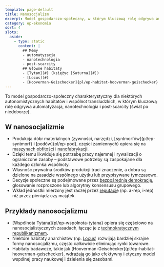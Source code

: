 ```yaml
---
template: page-default
title: Nanosocjalizm
excerpt: Model gospodarczo-społeczny, w którym kluczową rolę odgrywa automatyzacja, nanotechnologia i post-scarcity
category: ep-ekonomia
sort: 4
slots:
  aside:
    - type: static
      content: |
        ## Memy
        - automatyzacja
        - nanotechnologia
        - post-scarcity
        ## Główne habitaty
        - [Tytan](#) (księżyc [Saturna](#)) 
        - [Locus](#)
        - [Hooverman-Geischecker]{pl/ep-habitat-hooverman-geischecker}
---
```

To model gospodarczo-społeczny charakterystyczny dla niektórych autonomistycznych habitatów i wspólnot transludzkich, w którym kluczową rolę odgrywa automatyzacja, nanotechnologia i post-scarcity (świat po niedoborze).

## W nanosocjalizmie

- Produkcja dóbr materialnych (żywności, narzędzi, [syntmorfów]{pl/ep-syntmorf} i [podów]{pl/ep-pod}, części zamiennych) opiera się na [maszynach obfitości](#) i [nanofabrykacji](#).
- Dzięki temu likwiduje się potrzebę pracy najemnej i rywalizacji o ograniczone zasoby – podstawowe potrzeby są zaspokajane dla każdego członka wspólnoty.
- Własność prywatna środków produkcji traci znaczenie, a dobra są dzielone na zasadzie wspólnego użytku lub przypisywane tymczasowo.
- Decyzje społeczne są podejmowane przez [bezpośrednią demokrację](https://pl.wikipedia.org/wiki/Demokracja_bezpo%C5%9Brednia), głosowanie rozproszone lub algorytmy konsensusu grupowego.
- Wkład jednostki mierzony jest raczej przez [reputację](#) (np. a-rep, i-rep) niż przez pieniądz czy majątek.

## Przykłady nanosocjalizmu
- [Wspólnota Tytana]{pl/ep-wspolnota-tytana} opiera się częściowo na nanosocjalistycznych zasadach, łącząc je z [technokratycznym](https://pl.wikipedia.org/wiki/Technokracja_(polityka)) [republikanizmem](https://pl.wikipedia.org/wiki/Republikanizm).
- Niektóre habitaty anarchistów (np. [Locus](#)) rozwijają bardziej skrajne formy nanosocjalizmu, często całkowicie eliminując rynki towarowe.
- Habitaty badawcze, takie jak [Hooverman-Geischecker]{pl/ep-habitat-hooverman-geischecker}, wdrażają go jako efektywny i etyczny model wspólnej pracy naukowej i dzielenia się zasobami.